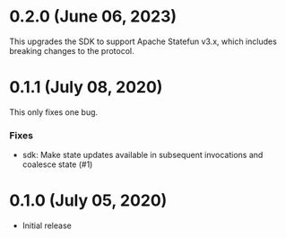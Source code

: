 # 0.2.0 (June 06, 2023)

This upgrades the SDK to support Apache Statefun v3.x, which includes breaking changes to the
protocol.

# 0.1.1 (July 08, 2020)

This only fixes one bug.

### Fixes

- sdk: Make state updates available in subsequent invocations and coalesce state (#1)

# 0.1.0 (July 05, 2020)

- Initial release
